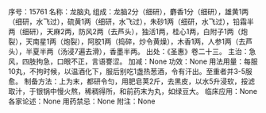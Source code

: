 序号：15761
名称：龙脑丸
组成：龙脑2分（细研），麝香1分（细研），雄黄1两（细研，水飞过），硫黄1两（细研，水飞过），朱砂1两（细研，水飞过），铅霜半两（细研），天麻2两，防风2两（去芦头），独活1两，桂心1两，白附子1两（炮裂），天南星1两（炮裂），阿胶1两（捣碎，炒令黄燥），木香1两，人参1两（去芦头），半夏半两（汤浸7遍去滑），香墨半两。
出处：《圣惠》卷二十三。
主治：急风，四肢拘急，口眼不正，言语謇涩。
加减：None
功效：None
用法用量：每服10丸，不拘时候，以温酒化下，服后别吃1盏热葱酒，令有汗出。至重者并3-5服愈。
制备方法：上为末，都研令匀，用肥皂荚2斤，去黑皮，以水5升浸软，挼滤取汁，于银锅中慢火熬，稀稠得所，和前药末为丸，如绿豆大。
临床应用：None
各家论述：None
用药禁忌：None
附注：None
